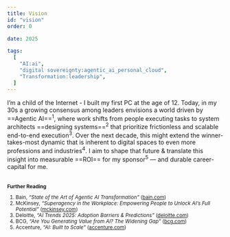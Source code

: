 ```yaml
---
title: Vision
id: "vision"
order: 0

date: 2025

tags:
  [
    "AI:ai",
    "digital sovereignty:agentic_ai_personal_cloud",
    "Transformation:leadership",
  ]
---
```

I’m a child of the Internet - I built my first PC at the age of 12. Today, in my 30s a growing consensus among leaders envisions a world driven by ==Agentic AI==<sup>1</sup>, where work shifts from people executing tasks to system architects ==designing systems==<sup>2</sup> that prioritize frictionless and scalable end-to-end execution<sup>3</sup>. Over the next decade, this might extend the winner-takes-most dynamic that is inherent to digital spaces to even more professions and industries<sup>4</sup>. I aim to shape that future & translate this insight into measurable ==ROI== for my sponsor<sup>5</sup> — and durable career-capital for me.
<br>
<br/>

<small>

**Further Reading**  
1. Bain, *“State of the Art of Agentic AI Transformation”* ([bain.com](https://www.bain.com/insights/state-of-the-art-of-agentic-ai-transformation-technology-report-2025/?utm_source=chatgpt.com))  
2. McKinsey, *“Superagency in the Workplace: Empowering People to Unlock AI’s Full Potential”* ([mckinsey.com](https://www.mckinsey.com/capabilities/mckinsey-digital/our-insights/superagency-in-the-workplace-empowering-people-to-unlock-ais-full-potential-at-work?utm_source=chatgpt.com))  
3. Deloitte, *“AI Trends 2025: Adoption Barriers & Predictions”* ([deloitte.com](https://www.deloitte.com/us/en/services/consulting/blogs/ai-adoption-challenges-ai-trends.html?utm_source=chatgpt.com))  
4. BCG, *“Are You Generating Value from AI? The Widening Gap”* ([bcg.com](https://www.bcg.com/publications/2025/are-you-generating-value-from-ai-the-widening-gap))  
5. Accenture, *“AI: Built to Scale”* ([accenture.com](https://www.accenture.com/content/dam/accenture/final/a-com-migration/thought-leadership-assets/accenture-built-to-scale-pdf-report.pdf?utm_source=chatgpt.com))

</small>
